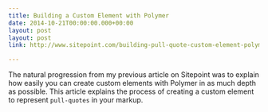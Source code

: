 ```yaml
---
title: Building a Custom Element with Polymer
date: 2014-10-21T00:00:00.000+00:00
layout: post
layout: post
link: http://www.sitepoint.com/building-pull-quote-custom-element-polymer/

---
```

The natural progression from my previous article on Sitepoint was to explain 
how easily you can create custom elements with Polymer in as much depth as 
possible. This article explains the process of creating a custom element to 
represent `pull-quotes` in your markup.